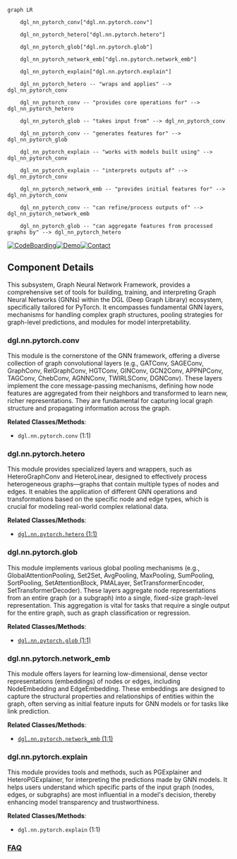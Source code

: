 ```mermaid

graph LR

    dgl_nn_pytorch_conv["dgl.nn.pytorch.conv"]

    dgl_nn_pytorch_hetero["dgl.nn.pytorch.hetero"]

    dgl_nn_pytorch_glob["dgl.nn.pytorch.glob"]

    dgl_nn_pytorch_network_emb["dgl.nn.pytorch.network_emb"]

    dgl_nn_pytorch_explain["dgl.nn.pytorch.explain"]

    dgl_nn_pytorch_hetero -- "wraps and applies" --> dgl_nn_pytorch_conv

    dgl_nn_pytorch_conv -- "provides core operations for" --> dgl_nn_pytorch_hetero

    dgl_nn_pytorch_glob -- "takes input from" --> dgl_nn_pytorch_conv

    dgl_nn_pytorch_conv -- "generates features for" --> dgl_nn_pytorch_glob

    dgl_nn_pytorch_explain -- "works with models built using" --> dgl_nn_pytorch_conv

    dgl_nn_pytorch_explain -- "interprets outputs of" --> dgl_nn_pytorch_conv

    dgl_nn_pytorch_network_emb -- "provides initial features for" --> dgl_nn_pytorch_conv

    dgl_nn_pytorch_conv -- "can refine/process outputs of" --> dgl_nn_pytorch_network_emb

    dgl_nn_pytorch_glob -- "can aggregate features from processed graphs by" --> dgl_nn_pytorch_hetero

```

[![CodeBoarding](https://img.shields.io/badge/Generated%20by-CodeBoarding-9cf?style=flat-square)](https://github.com/CodeBoarding/GeneratedOnBoardings)[![Demo](https://img.shields.io/badge/Try%20our-Demo-blue?style=flat-square)](https://www.codeboarding.org/demo)[![Contact](https://img.shields.io/badge/Contact%20us%20-%20contact@codeboarding.org-lightgrey?style=flat-square)](mailto:contact@codeboarding.org)



## Component Details



This subsystem, Graph Neural Network Framework, provides a comprehensive set of tools for building, training, and interpreting Graph Neural Networks (GNNs) within the DGL (Deep Graph Library) ecosystem, specifically tailored for PyTorch. It encompasses fundamental GNN layers, mechanisms for handling complex graph structures, pooling strategies for graph-level predictions, and modules for model interpretability.



### dgl.nn.pytorch.conv

This module is the cornerstone of the GNN framework, offering a diverse collection of graph convolutional layers (e.g., GATConv, SAGEConv, GraphConv, RelGraphConv, HGTConv, GINConv, GCN2Conv, APPNPConv, TAGConv, ChebConv, AGNNConv, TWIRLSConv, DGNConv). These layers implement the core message-passing mechanisms, defining how node features are aggregated from their neighbors and transformed to learn new, richer representations. They are fundamental for capturing local graph structure and propagating information across the graph.





**Related Classes/Methods**:



- `dgl.nn.pytorch.conv` (1:1)





### dgl.nn.pytorch.hetero

This module provides specialized layers and wrappers, such as HeteroGraphConv and HeteroLinear, designed to effectively process heterogeneous graphs—graphs that contain multiple types of nodes and edges. It enables the application of different GNN operations and transformations based on the specific node and edge types, which is crucial for modeling real-world complex relational data.





**Related Classes/Methods**:



- <a href="https://github.com/dmlc/dgl/blob/master/python/dgl/nn/pytorch/hetero.py#L1-L1" target="_blank" rel="noopener noreferrer">`dgl.nn.pytorch.hetero` (1:1)</a>





### dgl.nn.pytorch.glob

This module implements various global pooling mechanisms (e.g., GlobalAttentionPooling, Set2Set, AvgPooling, MaxPooling, SumPooling, SortPooling, SetAttentionBlock, PMALayer, SetTransformerEncoder, SetTransformerDecoder). These layers aggregate node representations from an entire graph (or a subgraph) into a single, fixed-size graph-level representation. This aggregation is vital for tasks that require a single output for the entire graph, such as graph classification or regression.





**Related Classes/Methods**:



- <a href="https://github.com/dmlc/dgl/blob/master/python/dgl/nn/pytorch/glob.py#L1-L1" target="_blank" rel="noopener noreferrer">`dgl.nn.pytorch.glob` (1:1)</a>





### dgl.nn.pytorch.network_emb

This module offers layers for learning low-dimensional, dense vector representations (embeddings) of nodes or edges, including NodeEmbedding and EdgeEmbedding. These embeddings are designed to capture the structural properties and relationships of entities within the graph, often serving as initial feature inputs for GNN models or for tasks like link prediction.





**Related Classes/Methods**:



- <a href="https://github.com/dmlc/dgl/blob/master/python/dgl/nn/pytorch/network_emb.py#L1-L1" target="_blank" rel="noopener noreferrer">`dgl.nn.pytorch.network_emb` (1:1)</a>





### dgl.nn.pytorch.explain

This module provides tools and methods, such as PGExplainer and HeteroPGExplainer, for interpreting the predictions made by GNN models. It helps users understand which specific parts of the input graph (nodes, edges, or subgraphs) are most influential in a model's decision, thereby enhancing model transparency and trustworthiness.





**Related Classes/Methods**:



- `dgl.nn.pytorch.explain` (1:1)









### [FAQ](https://github.com/CodeBoarding/GeneratedOnBoardings/tree/main?tab=readme-ov-file#faq)
